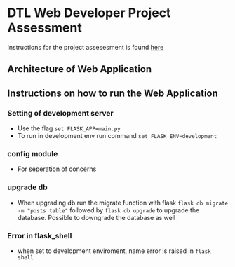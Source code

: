 # DTL Web Developer Project Assessment 

Instructions for the project assesesment is found [here](/dtl-web-developer-project.pdf)




## Architecture of Web Application

## Instructions on how to run the Web Application 


### Setting of development server 
- Use the flag `set FLASK_APP=main.py`
- To run in development env run command `set FLASK_ENV=development`


### config module
- For seperation of concerns


### upgrade db
- When upgrading db run the migrate function with flask `flask db migrate -m "posts table"` followed by `flask db upgrade` to upgrade the database. Possible to downgrade the database as well


### Error in flask_shell
- when set to development enviroment, name error is raised in `flask shell`